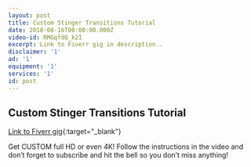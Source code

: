 ```yaml
---
layout: post
title: Custom Stinger Transitions Tutorial
date: 2018-08-16T00:00:00.000Z
video-id: RMGqfdQ_k2I
excerpt: Link to Fiverr gig in description..
disclaimer: '1'
ad: '1'
equipment: '1'
services: '1'
id: post
---
```


## Custom Stinger Transitions Tutorial

[Link to Fiverr gig](/stingers){:target="_blank"}

Get CUSTOM full HD or even 4K! Follow the instructions in the video and don’t forget to subscribe and hit the bell so you don’t miss anything!
